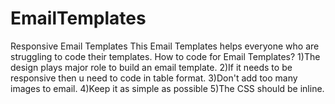 # EmailTemplates
Responsive Email Templates
This Email Templates helps everyone who are struggling
 to code their templates.
 How to code for Email Templates?
 1)The design plays major role to build an email template.
 2)If it needs to be responsive then u need to code in table format.
 3)Don't add too many images to email.
 4)Keep it as simple as possible
 5)The CSS should be inline.
 
 
 
